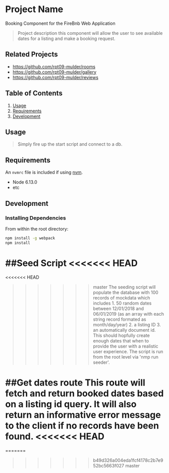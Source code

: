 # Project Name
Booking Component for the FireBnb Web Application

> Project description
this component will allow the user to see available dates for a listing and make a booking request. 

## Related Projects

  - https://github.com/rpt09-mulder/rooms
  - https://github.com/rpt09-mulder/gallery
  - https://github.com/rpt09-mulder/reviews


## Table of Contents

1. [Usage](#Usage)
1. [Requirements](#requirements)
1. [Development](#development)

## Usage

> Simply fire up the start script and connect to a db.

## Requirements

An `nvmrc` file is included if using [nvm](https://github.com/creationix/nvm).

- Node 6.13.0
- etc

## Development

### Installing Dependencies

From within the root directory:

```sh
npm install -g webpack
npm install
```

##Seed Script 
<<<<<<< HEAD
=======
<<<<<<< HEAD
>>>>>>> master
The seeding script will populate the database with 100 records of mockdata which includes 1. 50 random dates between 12/01/2018 and 06/01/2019 (as an array with each string record formated as month/day/year) 2. a listing ID 3. an automatically document id. This should hopfully create enough dates that when to provide the user with a realistic user experience. The script is run from the root level via 'nmp run seeder'. 

##Get dates route
This route will fetch and return booked dates based on a listing id query. It will also return an informative error message to the client if no records have been found.
<<<<<<< HEAD
=======
=======

>>>>>>> b49d326a004eda1fcf4178c2b7e952bc5663f027
>>>>>>> master
